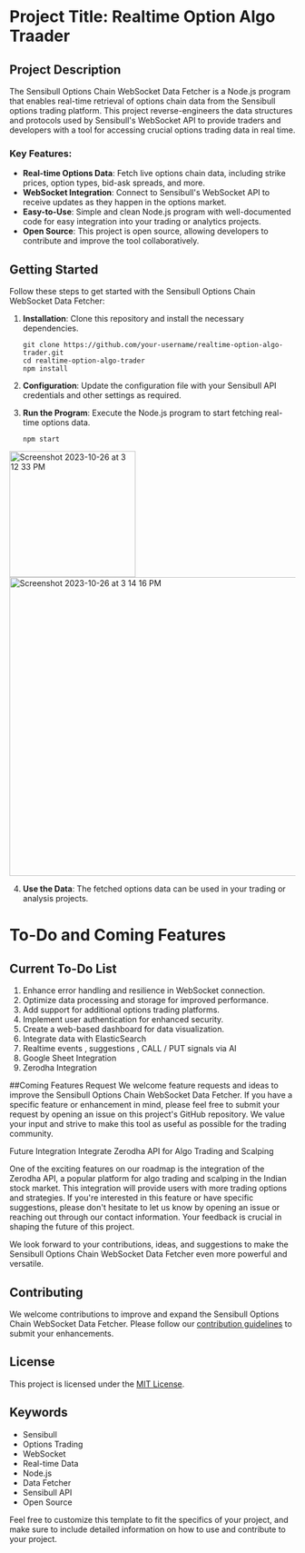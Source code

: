 # Project Title: Realtime Option Algo Traader

## Project Description
The Sensibull Options Chain WebSocket Data Fetcher is a Node.js program that enables real-time retrieval of options chain data from the Sensibull options trading platform. This project reverse-engineers the data structures and protocols used by Sensibull's WebSocket API to provide traders and developers with a tool for accessing crucial options trading data in real time. 

### Key Features:
- **Real-time Options Data**: Fetch live options chain data, including strike prices, option types, bid-ask spreads, and more.
- **WebSocket Integration**: Connect to Sensibull's WebSocket API to receive updates as they happen in the options market.
- **Easy-to-Use**: Simple and clean Node.js program with well-documented code for easy integration into your trading or analytics projects.
- **Open Source**: This project is open source, allowing developers to contribute and improve the tool collaboratively.

## Getting Started
Follow these steps to get started with the Sensibull Options Chain WebSocket Data Fetcher:

1. **Installation**: Clone this repository and install the necessary dependencies.

   ```
   git clone https://github.com/your-username/realtime-option-algo-trader.git
   cd realtime-option-algo-trader
   npm install
   ```

2. **Configuration**: Update the configuration file with your Sensibull API credentials and other settings as required.

3. **Run the Program**: Execute the Node.js program to start fetching real-time options data.

   ```
   npm start
   ```


<img width="222" alt="Screenshot 2023-10-26 at 3 12 33 PM" src="https://github.com/studiogangster/realtime-option-algo-trader/assets/12793420/314a00b3-ff84-4c52-9798-5387e0aeea1c">
<img width="526" alt="Screenshot 2023-10-26 at 3 14 16 PM" src="https://github.com/studiogangster/realtime-option-algo-trader/assets/12793420/2aeea27c-b7bc-4395-b408-86b6ea749ed0">

4. **Use the Data**: The fetched options data can be used in your trading or analysis projects.
   
# To-Do and Coming Features

## Current To-Do List
 1. Enhance error handling and resilience in WebSocket connection.
 2. Optimize data processing and storage for improved performance.
 3. Add support for additional options trading platforms.
 4. Implement user authentication for enhanced security.
 5. Create a web-based dashboard for data visualization.
 6. Integrate data with ElasticSearch
 7. Realtime events , suggestions , CALL / PUT signals via AI
 8. Google Sheet Integration
 9. Zerodha Integration

##Coming Features Request
We welcome feature requests and ideas to improve the Sensibull Options Chain WebSocket Data Fetcher. If you have a specific feature or enhancement in mind, please feel free to submit your request by opening an issue on this project's GitHub repository. We value your input and strive to make this tool as useful as possible for the trading community.

Future Integration
Integrate Zerodha API for Algo Trading and Scalping

One of the exciting features on our roadmap is the integration of the Zerodha API, a popular platform for algo trading and scalping in the Indian stock market. This integration will provide users with more trading options and strategies. If you're interested in this feature or have specific suggestions, please don't hesitate to let us know by opening an issue or reaching out through our contact information. Your feedback is crucial in shaping the future of this project.

We look forward to your contributions, ideas, and suggestions to make the Sensibull Options Chain WebSocket Data Fetcher even more powerful and versatile.


## Contributing
We welcome contributions to improve and expand the Sensibull Options Chain WebSocket Data Fetcher. Please follow our [contribution guidelines](CONTRIBUTING.md) to submit your enhancements.

## License
This project is licensed under the [MIT License](LICENSE).

## Keywords
- Sensibull
- Options Trading
- WebSocket
- Real-time Data
- Node.js
- Data Fetcher
- Sensibull API
- Open Source

Feel free to customize this template to fit the specifics of your project, and make sure to include detailed information on how to use and contribute to your project.
